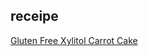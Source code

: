 ## receipe

[Gluten Free Xylitol Carrot Cake](https://www.christinebailey.co.uk/recipe/vegan-gluten-free-carrot-cake/)